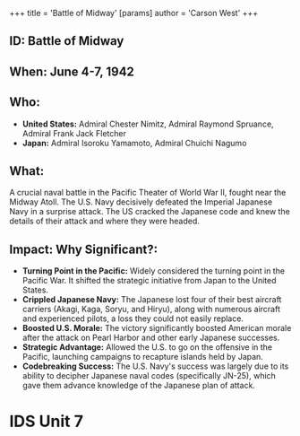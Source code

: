 +++
 title = 'Battle of Midway'
[params]
	author = 'Carson West'
+++
## ID: Battle of Midway

## When: June 4-7, 1942

## Who:
* **United States:** Admiral Chester Nimitz, Admiral Raymond Spruance, Admiral Frank Jack Fletcher
* **Japan:** Admiral Isoroku Yamamoto, Admiral Chuichi Nagumo

## What:
A crucial naval battle in the Pacific Theater of World War II, fought near the Midway Atoll. The U.S. Navy decisively defeated the Imperial Japanese Navy in a surprise attack. The US cracked the Japanese code and knew the details of their attack and where they were headed.

## Impact: Why Significant?:
* **Turning Point in the Pacific:** Widely considered the turning point in the Pacific War. It shifted the strategic initiative from Japan to the United States.
* **Crippled Japanese Navy:** The Japanese lost four of their best aircraft carriers (Akagi, Kaga, Soryu, and Hiryu), along with numerous aircraft and experienced pilots, a loss they could not easily replace.
* **Boosted U.S. Morale:** The victory significantly boosted American morale after the attack on Pearl Harbor and other early Japanese successes.
* **Strategic Advantage:** Allowed the U.S. to go on the offensive in the Pacific, launching campaigns to recapture islands held by Japan.
* **Codebreaking Success:** The U.S. Navy's success was largely due to its ability to decipher Japanese naval codes (specifically JN-25), which gave them advance knowledge of the Japanese plan of attack.

# IDS Unit 7